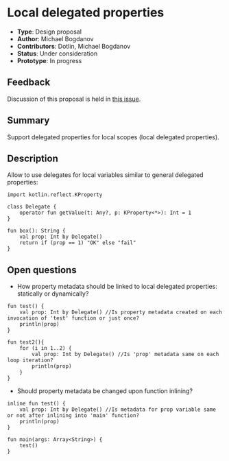 # Local delegated properties

* **Type**: Design proposal
* **Author**: Michael Bogdanov
* **Contributors**: Dotlin, Michael Bogdanov
* **Status**: Under consideration
* **Prototype**: In progress

## Feedback 

Discussion of this proposal is held in [this issue](https://github.com/Kotlin/KEEP/issues/25).

## Summary

Support delegated properties for local scopes (local delegated properties).

## Description

Allow to use delegates for local variables similar to general delegated properties:

```
import kotlin.reflect.KProperty

class Delegate {
    operator fun getValue(t: Any?, p: KProperty<*>): Int = 1
}

fun box(): String {
    val prop: Int by Delegate()
    return if (prop == 1) "OK" else "fail"
}
```

## Open questions

- How property metadata should be linked to local delegated properties: statically or dynamically?

```
fun test() {
    val prop: Int by Delegate() //Is property metadata created on each invocation of 'test' function or just once?
    println(prop)
}

fun test2(){
    for (i in 1..2) {
        val prop: Int by Delegate() //Is 'prop' metadata same on each loop iteration?
        println(prop)
    }    
}
```

- Should property metadata be changed upon function inlining?
```
inline fun test() {
    val prop: Int by Delegate() //Is metadata for prop variable same or not after inlining into 'main' function?
    println(prop)
}

fun main(args: Array<String>) {
    test()
}
```

